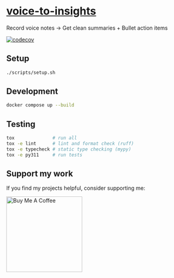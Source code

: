 # [voice-to-insights](https://github.com/devvienxyz/voice-to-insights)

Record voice notes -> Get clean summaries + Bullet action items

[![codecov](https://codecov.io/gh/devvienxyz/voice-to-insights/branch/main/graph/badge.svg)](https://codecov.io/gh/devvienxyz/voice-to-insights)

## Setup

```bash
./scripts/setup.sh
```

## Development

```bash
docker compose up --build
```

## Testing

```bash
tox              # run all
tox -e lint      # lint and format check (ruff)
tox -e typecheck # static type checking (mypy)
tox -e py311     # run tests
```

## Support my work

If you find my projects helpful, consider supporting me:

<a href="https://www.buymeacoffee.com/devvienxyz" target="_blank">
  <img src="https://cdn.buymeacoffee.com/buttons/v2/default-yellow.png" alt="Buy Me A Coffee" width="200" />
</a>
